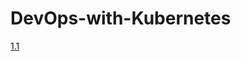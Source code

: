 # DevOps-with-Kubernetes

[1.1](https://github.com/japan-patel/DevOps-with-Kubernetes/releases/tag/1.1)